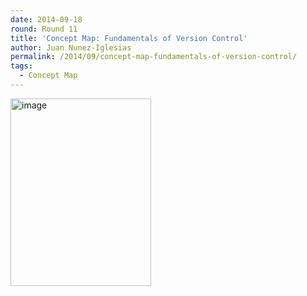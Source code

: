```yaml
---
date: 2014-09-18
round: Round 11
title: 'Concept Map: Fundamentals of Version Control'
author: Juan Nunez-Iglesias
permalink: /2014/09/concept-map-fundamentals-of-version-control/
tags:
  - Concept Map
---
```

[<img class="alignnone size-medium wp-image-8853" alt="image" src="/training-course/uploads/2014/09/image-225x300.jpg" width="225" height="300" />][1]

 [1]: /training-course/uploads/2014/09/image.jpg
